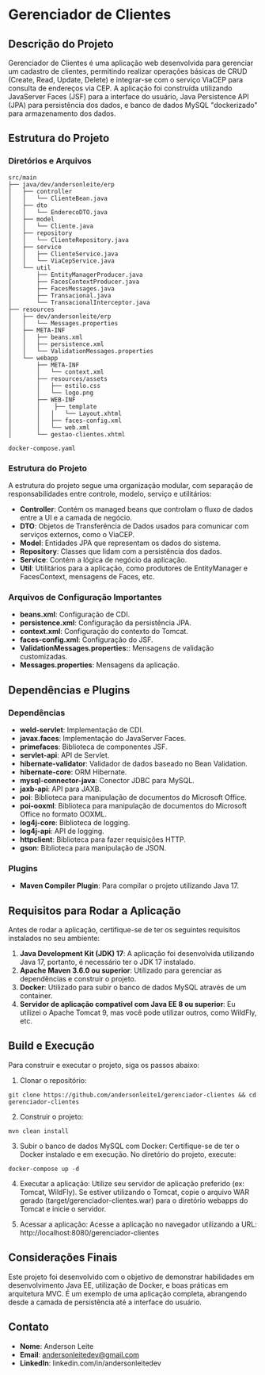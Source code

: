 # Gerenciador de Clientes

## Descrição do Projeto

Gerenciador de Clientes é uma aplicação web desenvolvida para gerenciar um cadastro de clientes, permitindo realizar operações básicas de CRUD (Create, Read, Update, Delete) e integrar-se com o serviço ViaCEP para consulta de endereços via CEP. A aplicação foi construída utilizando JavaServer Faces (JSF) para a interface do usuário, Java Persistence API (JPA) para persistência dos dados, e banco de dados MySQL "dockerizado" para armazenamento dos dados.

## Estrutura do Projeto
### Diretórios e Arquivos

```
src/main
├── java/dev/andersonleite/erp
│   ├── controller
│   │   └── ClienteBean.java
│   ├── dto
│   │   └── EnderecoDTO.java
│   ├── model
│   │   └── Cliente.java
│   ├── repository
│   │   └── ClienteRepository.java
│   ├── service
│   │   ├── ClienteService.java
│   │   └── ViaCepService.java
│   └── util
│       ├── EntityManagerProducer.java
│       ├── FacesContextProducer.java
│       ├── FacesMessages.java
│       ├── Transacional.java
│       └── TransacionalInterceptor.java
├── resources
│   ├── dev/andersonleite/erp
│   │   └── Messages.properties
│   ├── META-INF
│   │   ├── beans.xml
│   │   ├── persistence.xml
│   │   └── ValidationMessages.properties
│   └── webapp
│       ├── META-INF
│       │   └── context.xml
│       ├── resources/assets
│       │   ├── estilo.css
│       │   └── logo.png
│       ├── WEB-INF
│       │    ├── template
│       │   │   └── Layout.xhtml
│       │   ├── faces-config.xml
│       │   └── web.xml
│       └── gestao-clientes.xhtml

docker-compose.yaml
```

### Estrutura do Projeto

A estrutura do projeto segue uma organização modular, com separação de responsabilidades entre controle, modelo, serviço e utilitários:

- **Controller**: Contém os managed beans que controlam o fluxo de dados entre a UI e a camada de negócio.
- **DTO**: Objetos de Transferência de Dados usados para comunicar com serviços externos, como o ViaCEP.
- **Model**: Entidades JPA que representam os dados do sistema.
- **Repository**: Classes que lidam com a persistência dos dados.
- **Service**: Contém a lógica de negócio da aplicação.
- **Util**: Utilitários para a aplicação, como produtores de EntityManager e FacesContext, mensagens de Faces, etc.

### Arquivos de Configuração Importantes

- **beans.xml**: Configuração de CDI.
- **persistence.xml**: Configuração da persistência JPA.
- **context.xml**: Configuração do contexto do Tomcat.
- **faces-config.xml**: Configuração do JSF.
- **ValidationMessages.properties:**: Mensagens de validação customizadas.
- **Messages.properties**: Mensagens da aplicação.

## Dependências e Plugins
### Dependências
- **weld-servlet**: Implementação de CDI.
- **javax.faces**: Implementação do JavaServer Faces.
- **primefaces**: Biblioteca de componentes JSF.
- **servlet-api**: API de Servlet.
- **hibernate-validator**: Validador de dados baseado no Bean Validation.
- **hibernate-core**: ORM Hibernate.
- **mysql-connector-java**: Conector JDBC para MySQL.
- **jaxb-api**: API para JAXB.
- **poi**: Biblioteca para manipulação de documentos do Microsoft Office.
- **poi-ooxml**: Biblioteca para manipulação de documentos do Microsoft Office no formato OOXML.
- **log4j-core**: Biblioteca de logging.
- **log4j-api**: API de logging.
- **httpclient**: Biblioteca para fazer requisições HTTP.
- **gson**: Biblioteca para manipulação de JSON.

### Plugins
- **Maven Compiler Plugin**: Para compilar o projeto utilizando Java 17.

## Requisitos para Rodar a Aplicação
Antes de rodar a aplicação, certifique-se de ter os seguintes requisitos instalados no seu ambiente:

1. **Java Development Kit (JDK) 17**: A aplicação foi desenvolvida utilizando Java 17, portanto, é necessário ter o JDK 17 instalado.
2. **Apache Maven 3.6.0 ou superior**: Utilizado para gerenciar as dependências e construir o projeto.
3. **Docker**: Utilizado para subir o banco de dados MySQL através de um container.
4. **Servidor de aplicação compatível com Java EE 8 ou superior**: Eu utilizei o Apache Tomcat 9, mas você pode utilizar outros, como WildFly, etc.

## Build e Execução
Para construir e executar o projeto, siga os passos abaixo:

1. Clonar o repositório:
```
git clone https://github.com/andersonleite1/gerenciador-clientes && cd gerenciador-clientes
```

2. Construir o projeto:
```
mvn clean install
```

3. Subir o banco de dados MySQL com Docker: Certifique-se de ter o Docker instalado e em execução. No diretório do projeto, execute:
```
docker-compose up -d
```

4. Executar a aplicação: Utilize seu servidor de aplicação preferido (ex: Tomcat, WildFly). Se estiver utilizando o Tomcat, copie o arquivo WAR gerado (target/gerenciador-clientes.war) para o diretório webapps do Tomcat e inicie o servidor.


5. Acessar a aplicação: Acesse a aplicação no navegador utilizando a URL: http://localhost:8080/gerenciador-clientes


## Considerações Finais
Este projeto foi desenvolvido com o objetivo de demonstrar habilidades em desenvolvimento Java EE, utilização de Docker, e boas práticas em arquitetura MVC. É um exemplo de uma aplicação completa, abrangendo desde a camada de persistência até a interface do usuário.

## Contato
- **Nome**: Anderson Leite
- **Email**: andersonleitedev@gmail.com
- **LinkedIn**: linkedin.com/in/andersonleitedev
